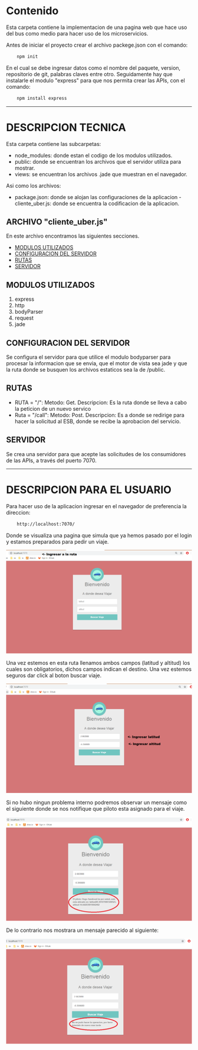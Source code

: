 # Contenido
Esta carpeta contiene la implementacion de una pagina web que hace uso del bus como medio para hacer uso de los microservicios.

Antes de iniciar el proyecto crear el archivo packege.json con el comando:

```html
    npm init
```
En el cual se debe ingresar datos como el nombre del paquete, version, repositorio de git, palabras claves entre otro. Seguidamente hay que instalarle el modulo "express" para que nos permita crear las APIs, con el comando: 
 
```html
    npm install express
```
---
# DESCRIPCION TECNICA

Esta carpeta contiene las subcarpetas:
- node_modules: donde estan el codigo de los modulos utilizados.
- public: donde se encuentran los archivos que el servidor utiliza para mostrar.
- views: se encuentran los archivos .jade que muestran en el navegador.

Asi como los archivos:
- package.json: donde se alojan las configuraciones de la aplicacion
-cliente_uber.js: donde se encuentra la codificacion de la aplicacion.

## ARCHIVO "cliente_uber.js"
En este archivo encontramos las siguientes secciones.
- [MODULOS UTILIZADOS](#MODULOS-UTILIZADOS)
- [CONFIGURACION DEL SERVIDOR](#CONFIGURACION-DEL-SERVIDOR)
- [RUTAS](#RUTAS)
- [SERVIDOR](#servidor)

## MODULOS UTILIZADOS

1. express
2. http
3. bodyParser
4. request
5. jade

## CONFIGURACION DEL SERVIDOR

Se configura el servidor para que utilice el modulo bodyparser para procesar la informacion que se envia, que el motor de vista sea jade y que la ruta donde se busquen los archivos estaticos sea la de /public.


## RUTAS

- RUTA = "/": 
    Metodo: Get.
    Descripcion: Es la ruta donde se lleva a cabo la peticion de un nuevo servico
- Ruta = "/call":
    Metodo: Post.
    Descripcion: Es a donde se redirige para hacer la solicitud al ESB, donde se recibe la aprobacion del servicio.

## SERVIDOR

Se crea una servidor para que acepte las solicitudes de los consumidores de las APIs, a través del puerto 7070.

---

# DESCRIPCION PARA EL USUARIO

Para hacer uso de la aplicacion ingresar en el navegador de preferencia la direccion:
```html
    http://localhost:7070/
```
Donde se visualiza una pagina que simula que ya hemos pasado por el login y estamos preparados para pedir un viaje.

![principal](https://raw.githubusercontent.com/jpamela2604/SoftwareAvanzado_Tarea2-3/master/uber/frontend%20cliente/principal.PNG)

Una vez estemos en esta ruta llenamos ambos campos (latitud y altitud) los cuales son obligatorios, dichos campos indican el destino.
Una vez estemos seguros dar click al boton buscar viaje.

![IngresoDatos](https://raw.githubusercontent.com/jpamela2604/SoftwareAvanzado_Tarea2-3/master/uber/frontend%20cliente/IngresoDatos.PNG)

Si no hubo ningun problema interno podremos observar un mensaje como el siguiente donde se nos notifique que piloto esta asignado para el viaje.

![exito](https://raw.githubusercontent.com/jpamela2604/SoftwareAvanzado_Tarea2-3/master/uber/frontend%20cliente/exito.PNG)

De lo contrario nos mostrara un mensaje parecido al siguiente:

![error](https://raw.githubusercontent.com/jpamela2604/SoftwareAvanzado_Tarea2-3/master/uber/frontend%20cliente/error.PNG)
